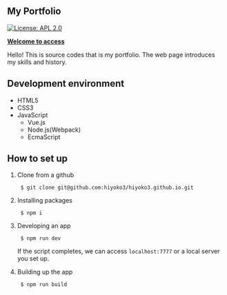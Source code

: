 ## My Portfolio

[![License: APL 2.0](https://img.shields.io/hexpm/l/plug.svg)](https://www.apache.org/licenses/LICENSE-2.0.html)

__[Welcome to access](https://hiyoko3.github.io/)__

Hello! This is source codes that is my portfolio.
The web page introduces my skills and history.

## Development environment

- HTML5
- CSS3
- JavaScript
    - Vue.js
    - Node.js(Webpack)
    - EcmaScript

## How to set up

1. Clone from a github

        $ git clone git@github.com:hiyoko3/hiyoko3.github.io.git

2. Installing packages

        $ npm i

3. Developing an app

        $ npm run dev

    If the script completes, we can access `localhost:7777` or a local server you set up.

4. Building up the app

        $ npm run build
